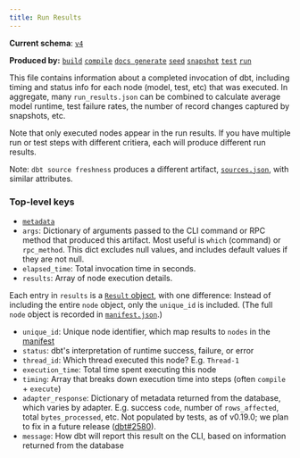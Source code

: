 ```yaml
---
title: Run Results
---
```


**Current schema**: [`v4`](https://schemas.getdbt.com/dbt/run-results/v4/index.html)

**Produced by:** [`build`](commands/build) [`compile`](commands/compile) [`docs generate`](commands/cmd-docs) [`seed`](commands/seed) [`snapshot`](commands/snapshot) [`test`](commands/test) [`run`](commands/run)

This file contains information about a completed invocation of dbt, including timing and status info for each node (model, test, etc) that was executed. In aggregate, many `run_results.json` can be combined to calculate average model runtime, test failure rates, the number of record changes captured by snapshots, etc.

Note that only executed nodes appear in the run results. If you have multiple run or test steps with different critiera, each will produce different run results.

Note: `dbt source freshness` produces a different artifact, [`sources.json`](sources-json), with similar attributes.

### Top-level keys

- [`metadata`](dbt-artifacts#common-metadata)
- `args`: Dictionary of arguments passed to the CLI command or RPC method that produced this artifact. Most useful is `which` (command) or `rpc_method`. This dict excludes null values, and includes default values if they are not null.
- `elapsed_time`: Total invocation time in seconds.
- `results`: Array of node execution details.

Each entry in `results` is a [`Result` object](dbt-classes#result-objects), with one difference: Instead of including the entire `node` object, only the `unique_id` is included. (The full `node` object is recorded in [`manifest.json`](manifest-json).)

- `unique_id`: Unique node identifier, which map results to `nodes` in the [manifest](manifest-json)
- `status`: dbt's interpretation of runtime success, failure, or error
- `thread_id`: Which thread executed this node? E.g. `Thread-1`
- `execution_time`: Total time spent executing this node
- `timing`: Array that breaks down execution time into steps (often `compile` + `execute`)
- `adapter_response`: Dictionary of metadata returned from the database, which varies by adapter. E.g. success `code`, number of `rows_affected`, total `bytes_processed`, etc. Not populated by tests, as of v0.19.0; we plan to fix in a future release ([dbt#2580](https://github.com/dbt-labs/dbt-core/issues/2580)).
- `message`: How dbt will report this result on the CLI, based on information returned from the database
